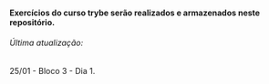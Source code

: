 #### Exercícios do curso trybe serão realizados e armazenados neste repositório.

###### Última atualização:
25/01 - Bloco 3 - Dia 1.
